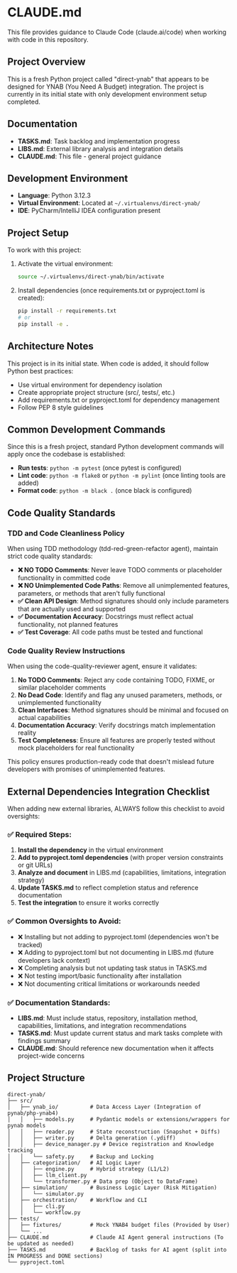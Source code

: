 # CLAUDE.md

This file provides guidance to Claude Code (claude.ai/code) when working with code in this repository.

## Project Overview

This is a fresh Python project called "direct-ynab" that appears to be designed for YNAB (You Need A Budget) integration. The project is currently in its initial state with only development environment setup completed.

## Documentation

- **TASKS.md**: Task backlog and implementation progress
- **LIBS.md**: External library analysis and integration details
- **CLAUDE.md**: This file - general project guidance

## Development Environment

- **Language**: Python 3.12.3
- **Virtual Environment**: Located at `~/.virtualenvs/direct-ynab/`
- **IDE**: PyCharm/IntelliJ IDEA configuration present

## Project Setup

To work with this project:

1. Activate the virtual environment:
   ```bash
   source ~/.virtualenvs/direct-ynab/bin/activate
   ```

2. Install dependencies (once requirements.txt or pyproject.toml is created):
   ```bash
   pip install -r requirements.txt
   # or
   pip install -e .
   ```

## Architecture Notes

This project is in its initial state. When code is added, it should follow Python best practices:

- Use virtual environment for dependency isolation
- Create appropriate project structure (src/, tests/, etc.)
- Add requirements.txt or pyproject.toml for dependency management
- Follow PEP 8 style guidelines

## Common Development Commands

Since this is a fresh project, standard Python development commands will apply once the codebase is established:

- **Run tests**: `python -m pytest` (once pytest is configured)
- **Lint code**: `python -m flake8` or `python -m pylint` (once linting tools are added)
- **Format code**: `python -m black .` (once black is configured)

## Code Quality Standards

### TDD and Code Cleanliness Policy
When using TDD methodology (tdd-red-green-refactor agent), maintain strict code quality standards:

- **❌ NO TODO Comments**: Never leave TODO comments or placeholder functionality in committed code
- **❌ NO Unimplemented Code Paths**: Remove all unimplemented features, parameters, or methods that aren't fully functional  
- **✅ Clean API Design**: Method signatures should only include parameters that are actually used and supported
- **✅ Documentation Accuracy**: Docstrings must reflect actual functionality, not planned features
- **✅ Test Coverage**: All code paths must be tested and functional

### Code Quality Review Instructions
When using the code-quality-reviewer agent, ensure it validates:

1. **No TODO Comments**: Reject any code containing TODO, FIXME, or similar placeholder comments
2. **No Dead Code**: Identify and flag any unused parameters, methods, or unimplemented functionality  
3. **Clean Interfaces**: Method signatures should be minimal and focused on actual capabilities
4. **Documentation Accuracy**: Verify docstrings match implementation reality
5. **Test Completeness**: Ensure all features are properly tested without mock placeholders for real functionality

This policy ensures production-ready code that doesn't mislead future developers with promises of unimplemented features.

## External Dependencies Integration Checklist

When adding new external libraries, ALWAYS follow this checklist to avoid oversights:

### ✅ Required Steps:
1. **Install the dependency** in the virtual environment
2. **Add to pyproject.toml dependencies** (with proper version constraints or git URLs)
3. **Analyze and document** in LIBS.md (capabilities, limitations, integration strategy)
4. **Update TASKS.md** to reflect completion status and reference documentation
5. **Test the integration** to ensure it works correctly

### ✅ Common Oversights to Avoid:
- ❌ Installing but not adding to pyproject.toml (dependencies won't be tracked)
- ❌ Adding to pyproject.toml but not documenting in LIBS.md (future developers lack context)
- ❌ Completing analysis but not updating task status in TASKS.md
- ❌ Not testing import/basic functionality after installation
- ❌ Not documenting critical limitations or workarounds needed

### ✅ Documentation Standards:
- **LIBS.md**: Must include status, repository, installation method, capabilities, limitations, and integration recommendations
- **TASKS.md**: Must update current status and mark tasks complete with findings summary
- **CLAUDE.md**: Should reference new documentation when it affects project-wide concerns

## Project Structure
```
direct-ynab/
├── src/
│   ├── ynab_io/          # Data Access Layer (Integration of pynab/php-ynab4)
│   │   ├── models.py     # Pydantic models or extensions/wrappers for pynab models
│   │   ├── reader.py     # State reconstruction (Snapshot + Diffs)
│   │   ├── writer.py     # Delta generation (.ydiff)
│   │   ├── device_manager.py # Device registration and Knowledge tracking
│   │   └── safety.py     # Backup and Locking
│   ├── categorization/   # AI Logic Layer
│   │   ├── engine.py     # Hybrid strategy (L1/L2)
│   │   ├── llm_client.py
│   │   └── transformer.py # Data prep (Object to DataFrame)
│   ├── simulation/       # Business Logic Layer (Risk Mitigation)
│   │   └── simulator.py
│   ├── orchestration/    # Workflow and CLI
│   │   ├── cli.py
│   │   └── workflow.py
├── tests/
│   ├── fixtures/         # Mock YNAB4 budget files (Provided by User)
│   └── ...
├── CLAUDE.md             # Claude AI Agent general instructions (To be updated as needed)
├── TASKS.md              # Backlog of tasks for AI agent (split into IN PROGRESS and DONE sections)
└── pyproject.toml
```